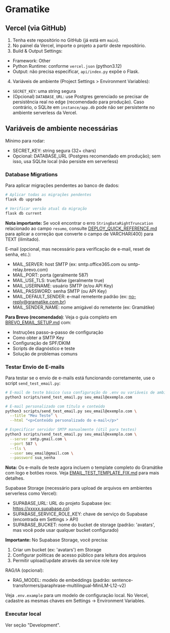 # Gramatike

## Vercel (via GitHub)
1. Tenha este repositório no GitHub (já está em `main`).
2. No painel da Vercel, importe o projeto a partir deste repositório.
3. Build & Output Settings:
- Framework: Other
- Python Runtime: conforme `vercel.json` (python3.12)
- Output: não precisa especificar, `api/index.py` expõe o Flask.
4. Variáveis de ambiente (Project Settings > Environment Variables):
- `SECRET_KEY`: uma string segura
- (Opcional) `DATABASE_URL`: use Postgres gerenciado se precisar de persistência real no edge (recomendado para produção). Caso contrário, o SQLite em `instance/app.db` pode não ser persistente no ambiente serverless da Vercel.

## Variáveis de ambiente necessárias

Mínimo para rodar:

- SECRET_KEY: string segura (32+ chars)
- Opcional: DATABASE_URL (Postgres recomendado em produção); sem isso, usa SQLite local (não persiste em serverless)

### Database Migrations

Para aplicar migrações pendentes ao banco de dados:

```bash
# Aplicar todas as migrações pendentes
flask db upgrade

# Verificar versão atual da migração
flask db current
```

**Nota importante:** Se você encontrar o erro `StringDataRightTruncation` relacionado ao campo `resumo`, consulte [DEPLOY_QUICK_REFERENCE.md](DEPLOY_QUICK_REFERENCE.md) para aplicar a correção que converte o campo de VARCHAR(400) para TEXT (ilimitado).

E-mail (opcional, mas necessário para verificação de e-mail, reset de senha, etc.):

- MAIL_SERVER: host SMTP (ex: smtp.office365.com ou smtp-relay.brevo.com)
- MAIL_PORT: porta (geralmente 587)
- MAIL_USE_TLS: true/false (geralmente true)
- MAIL_USERNAME: usuário SMTP (e/ou API Key)
- MAIL_PASSWORD: senha SMTP (ou API Key)
- MAIL_DEFAULT_SENDER: e-mail remetente padrão (ex: no-reply@gramatike.com.br)
- MAIL_SENDER_NAME: nome amigável do remetente (ex: Gramátike)

**Para Brevo (recomendado)**: Veja o guia completo em [BREVO_EMAIL_SETUP.md](BREVO_EMAIL_SETUP.md) com:
- Instruções passo-a-passo de configuração
- Como obter a SMTP Key
- Configuração de SPF/DKIM
- Scripts de diagnóstico e teste
- Solução de problemas comuns

### Testar Envio de E-mails

Para testar se o envio de e-mails está funcionando corretamente, use o script `send_test_email.py`:

```bash
# E-mail de teste básico (usa configuração do .env ou variáveis de ambiente)
python3 scripts/send_test_email.py seu_email@exemplo.com

# E-mail personalizado com título e conteúdo
python3 scripts/send_test_email.py seu_email@exemplo.com \
  --title "Meu Teste" \
  --html "<p>Conteúdo personalizado do e-mail</p>"

# Especificar servidor SMTP manualmente (útil para testes)
python3 scripts/send_test_email.py seu_email@exemplo.com \
  --server smtp.gmail.com \
  --port 587 \
  --tls \
  --user seu_email@gmail.com \
  --password sua_senha
```

**Nota:** Os e-mails de teste agora incluem o template completo do Gramátike com logo e botões roxos. Veja [EMAIL_TEST_TEMPLATE_FIX.md](EMAIL_TEST_TEMPLATE_FIX.md) para mais detalhes.

Supabase Storage (necessário para upload de arquivos em ambientes serverless como Vercel):

- SUPABASE_URL: URL do projeto Supabase (ex: https://xxxxx.supabase.co)
- SUPABASE_SERVICE_ROLE_KEY: chave de serviço do Supabase (encontrada em Settings > API)
- SUPABASE_BUCKET: nome do bucket de storage (padrão: 'avatars', mas você pode usar qualquer bucket configurado)

**Importante:** No Supabase Storage, você precisa:
1. Criar um bucket (ex: 'avatars') em Storage
2. Configurar políticas de acesso público para leitura dos arquivos
3. Permitir upload/update através da service role key

RAG/IA (opcional):

- RAG_MODEL: modelo de embeddings (padrão: sentence-transformers/paraphrase-multilingual-MiniLM-L12-v2)

Veja `.env.example` para um modelo de configuração local. No Vercel, cadastre as mesmas chaves em Settings → Environment Variables.

### Executar local
Ver seção "Development".
